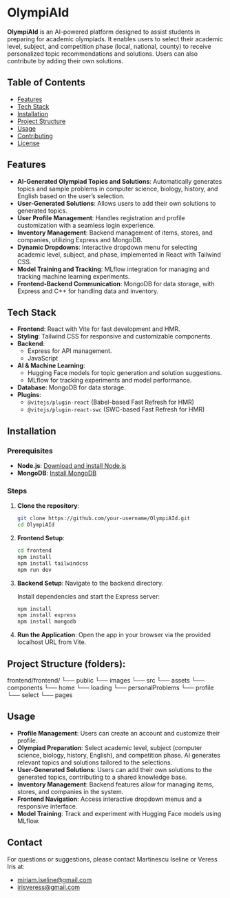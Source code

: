 # OlympiAId

**OlympiAId** is an AI-powered platform designed to assist students in preparing for academic olympiads. It enables users to select their academic level, subject, and competition phase (local, national, county) to receive personalized topic recommendations and solutions. Users can also contribute by adding their own solutions.

## Table of Contents
- [Features](#features)
- [Tech Stack](#tech-stack)
- [Installation](#installation)
- [Project Structure](#project-structure)
- [Usage](#usage)
- [Contributing](#contributing)
- [License](#license)

## Features
- **AI-Generated Olympiad Topics and Solutions**: Automatically generates topics and sample problems in computer science, biology, history, and English based on the user’s selection.
- **User-Generated Solutions**: Allows users to add their own solutions to generated topics.
- **User Profile Management**: Handles registration and profile customization with a seamless login experience.
- **Inventory Management**: Backend management of items, stores, and companies, utilizing Express and MongoDB.
- **Dynamic Dropdowns**: Interactive dropdown menu for selecting academic level, subject, and phase, implemented in React with Tailwind CSS.
- **Model Training and Tracking**: MLflow integration for managing and tracking machine learning experiments.
- **Frontend-Backend Communication**: MongoDB for data storage, with Express and C++ for handling data and inventory.

## Tech Stack
- **Frontend**: React with Vite for fast development and HMR. 
- **Styling**: Tailwind CSS for responsive and customizable components.
- **Backend**:
  - Express for API management.
  - JavaScript
- **AI & Machine Learning**:
  - Hugging Face models for topic generation and solution suggestions.
  - MLflow for tracking experiments and model performance.
- **Database**: MongoDB for data storage.
- **Plugins**:
  - `@vitejs/plugin-react` (Babel-based Fast Refresh for HMR)
  - `@vitejs/plugin-react-swc` (SWC-based Fast Refresh for HMR)

## Installation

### Prerequisites
- **Node.js**: [Download and install Node.js](https://nodejs.org/)
- **MongoDB**: [Install MongoDB](https://www.mongodb.com/)

### Steps

1. **Clone the repository**:
    ```bash
    git clone https://github.com/your-username/OlympiAId.git
    cd OlympiAId
    ```

2. **Frontend Setup**:
    ```bash
    cd frontend
    npm install
    npm install tailwindcss
    npm run dev
    ```

3. **Backend Setup**:
    Navigate to the backend directory.

    Install dependencies and start the Express server:
    ```bash
    npm install
    npm install express
    npm install mongodb
    ```
    
4. **Run the Application**: Open the app in your browser via the provided localhost URL from Vite.

## Project Structure (folders):
frontend/frontend/ 
 └── public
    └── images 
└── src 
   └── assets
     └── components
         └── home 
         └── loading
         └── personalProblems 
         └── profile 
         └── select
 └── pages


## Usage
- **Profile Management**: Users can create an account and customize their profile.
- **Olympiad Preparation**: Select academic level, subject (computer science, biology, history, English), and competition phase. AI generates relevant topics and solutions tailored to the selections.
- **User-Generated Solutions**: Users can add their own solutions to the generated topics, contributing to a shared knowledge base.
- **Inventory Management**: Backend features allow for managing items, stores, and companies in the system.
- **Frontend Navigation**: Access interactive dropdown menus and a responsive interface.
- **Model Training**: Track and experiment with Hugging Face models using MLflow.



## Contact
For questions or suggestions, please contact Martinescu Iseline or Veress Iris at:
- miriam.iseline@gmail.com
- irisveress@gmail.com

